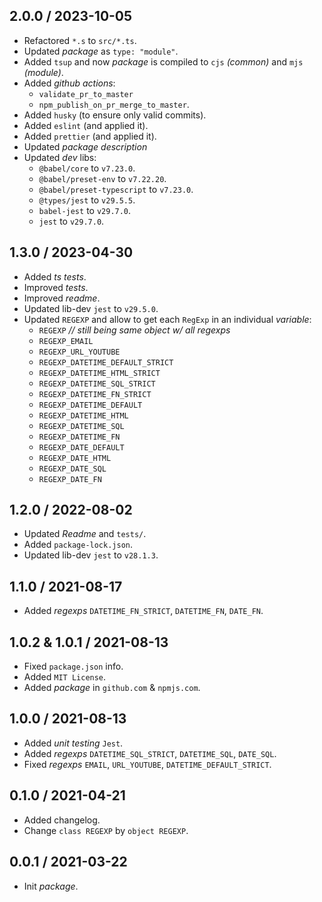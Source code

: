 ## 2.0.0 / 2023-10-05
* Refactored `*.s` to `src/*.ts`.
* Updated _package_ as `type: "module"`.
* Added `tsup` and now _package_ is compiled to `cjs` _(common)_ and `mjs` _(module)_.
* Added _github actions_:
  * `validate_pr_to_master`
  * `npm_publish_on_pr_merge_to_master`.
* Added `husky` (to ensure only valid commits).
* Added `eslint` (and applied it).
* Added `prettier` (and applied it).
* Updated _package description_
* Updated _dev_ libs:
  * `@babel/core` to `v7.23.0`.
  * `@babel/preset-env` to `v7.22.20`.
  * `@babel/preset-typescript` to `v7.23.0`.
  * `@types/jest` to `v29.5.5`.
  * `babel-jest` to `v29.7.0`.
  * `jest` to `v29.7.0`.

## 1.3.0 / 2023-04-30
* Added _ts tests_.
* Improved _tests_.
* Improved _readme_.
* Updated lib-dev `jest` to `v29.5.0`.
* Updated `REGEXP` and allow to get each `RegExp` in an individual _variable_:
  * `REGEXP` _// still being same object w/ all _regexps__
  * `REGEXP_EMAIL`
  * `REGEXP_URL_YOUTUBE`
  * `REGEXP_DATETIME_DEFAULT_STRICT`
  * `REGEXP_DATETIME_HTML_STRICT`
  * `REGEXP_DATETIME_SQL_STRICT`
  * `REGEXP_DATETIME_FN_STRICT`
  * `REGEXP_DATETIME_DEFAULT`
  * `REGEXP_DATETIME_HTML`
  * `REGEXP_DATETIME_SQL`
  * `REGEXP_DATETIME_FN`
  * `REGEXP_DATE_DEFAULT`
  * `REGEXP_DATE_HTML`
  * `REGEXP_DATE_SQL`
  * `REGEXP_DATE_FN`

## 1.2.0 / 2022-08-02
* Updated _Readme_ and `tests/`.
* Added `package-lock.json`.
* Updated lib-dev `jest` to `v28.1.3`.

## 1.1.0 / 2021-08-17
* Added _regexps_ `DATETIME_FN_STRICT`,  `DATETIME_FN`, `DATE_FN`.

## 1.0.2 & 1.0.1 / 2021-08-13
* Fixed `package.json` info.
* Added `MIT License`.
* Added _package_ in `github.com` & `npmjs.com`.

## 1.0.0 / 2021-08-13
* Added _unit testing_ `Jest`.
* Added _regexps_ `DATETIME_SQL_STRICT`,  `DATETIME_SQL`, `DATE_SQL`.
* Fixed _regexps_ `EMAIL`,  `URL_YOUTUBE`, `DATETIME_DEFAULT_STRICT`.

## 0.1.0 / 2021-04-21
* Added changelog.
* Change `class REGEXP` by `object REGEXP`.

## 0.0.1 / 2021-03-22
* Init _package_.